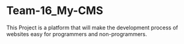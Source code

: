 # Team-16_My-CMS
This Project is a platform that will make the development process of websites easy for programmers and non-programmers.
